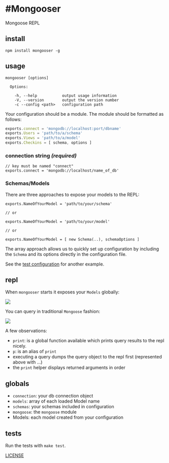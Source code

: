 #Mongooser
===============

Mongoose REPL

## install

```
npm install mongooser -g
```

## usage

```
mongooser [options]

  Options:

    -h, --help           output usage information
    -V, --version        output the version number
    -c --config <path>   configuration path
```

Your configuration should be a module. The module should be formatted as follows:

```js
exports.connect = 'mongodb://localhost:port/dbname'
exports.Users = 'path/to/a/schema'
exports.Views = 'path/to/a/model'
exports.Checkins = [ schema, options ]
```

### connection string _(required)_

```
// key must be named "connect"
exports.connect = 'mongodb://localhost/name_of_db'
```

### Schemas/Models

There are three approaches to expose your models to the REPL:

```
exports.NameOfYourModel = 'path/to/your/schema'

// or

exports.NameOfYourModel = 'path/to/your/model'

// or

exports.NameOfYourModel = [ new Schema(..), schemaOptions ]
```

The array approach allows us to quickly set up configuration by including the `Schema` and its options directly in the configuration file.

See the [test configuration]() for another example.

## repl

When `mongooser` starts it exposes your `Models` globally:

![](http://dl.dropbox.com/u/11198966/mongooser-startup.png)

You can query in traditional `Mongoose` fashion:

![](http://dl.dropbox.com/u/11198966/mongooser-query.png)

A few observations:

  - `print`: is a global function available which prints query results to the repl nicely.
  - `p`: is an alias of `print`
  - executing a query dumps the query object to the repl first (represented above with ...)
  - the `print` helper displays returned arguments in order

## globals

 - `connection`: your db connection object
 - `models`: array of each loaded Model name
 - `schemas`: your schemas included in configuration
 - `mongoose`: the `mongoose` module
 - Models: each model created from your configuration

## tests

Run the tests with `make test`.

[LICENSE](https://github.com/aheckmann/mongooser/blob/master/LICENSE)
